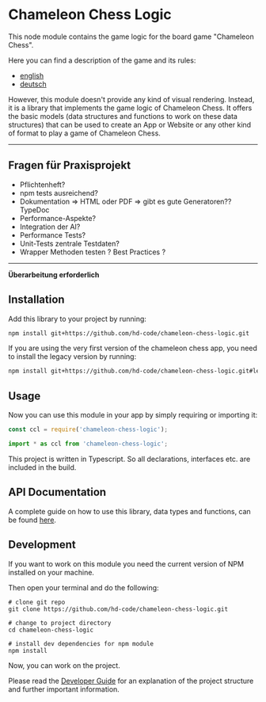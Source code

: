 # Chameleon Chess Logic

This node module contains the game logic for the board game "Chameleon Chess".

Here you can find a description of the game and its rules:
- [english](./docs/game/en.md)
- [deutsch](./docs/game/de.md)

However, this module doesn't provide any kind of visual rendering. Instead, it is a library that implements the game logic of Chameleon Chess. It offers the basic models (data structures and functions to work on these data structures) that can be used to create an App or Website or any other kind of format to play a game of Chameleon Chess.

---

## Fragen für Praxisprojekt

- Pflichtenheft?
- npm tests ausreichend?
- Dokumentation => HTML oder PDF => gibt es gute Generatoren?? TypeDoc
- Performance-Aspekte?
- Integration der AI?
- Performance Tests?
- Unit-Tests zentrale Testdaten?
- Wrapper Methoden testen ? Best Practices ?











---

**Überarbeitung erforderlich**

## Installation

Add this library to your project by running:

```sh
npm install git+https://github.com/hd-code/chameleon-chess-logic.git
```

If you are using the very first version of the chameleon chess app, you need to install the legacy version by running:

```sh
npm install git+https://github.com/hd-code/chameleon-chess-logic.git#legacy
```

## Usage

Now you can use this module in your app by simply requiring or importing it:

```js
const ccl = require('chameleon-chess-logic');
```

```ts
import * as ccl from 'chameleon-chess-logic';
```

This project is written in Typescript. So all declarations, interfaces etc. are included in the build.

## API Documentation

A complete guide on how to use this library, data types and functions, can be found [here](./docs/api/index.html).

## Development

If you want to work on this module you need the current version of NPM installed on your machine.

Then open your terminal and do the following:

```shell
# clone git repo
git clone https://github.com/hd-code/chameleon-chess-logic.git

# change to project directory
cd chameleon-chess-logic

# install dev dependencies for npm module
npm install
```

Now, you can work on the project.

Please read the [Developer Guide](./docs/developer-guide.md) for an explanation of the project structure and further important information.